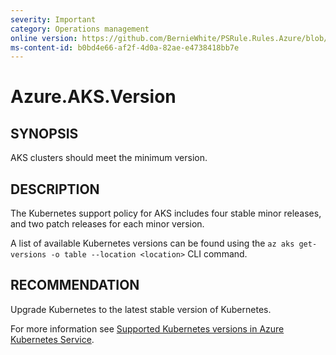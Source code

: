 ```yaml
---
severity: Important
category: Operations management
online version: https://github.com/BernieWhite/PSRule.Rules.Azure/blob/master/docs/rules/en-US/Azure.AKS.Version.md
ms-content-id: b0bd4e66-af2f-4d0a-82ae-e4738418bb7e
---
```


# Azure.AKS.Version

## SYNOPSIS

AKS clusters should meet the minimum version.

## DESCRIPTION

The Kubernetes support policy for AKS includes four stable minor releases, and two patch releases for each minor version.

A list of available Kubernetes versions can be found using the `az aks get-versions -o table --location <location>` CLI command.

## RECOMMENDATION

Upgrade Kubernetes to the latest stable version of Kubernetes.

For more information see [Supported Kubernetes versions in Azure Kubernetes Service](https://docs.microsoft.com/en-us/azure/aks/supported-kubernetes-versions).
